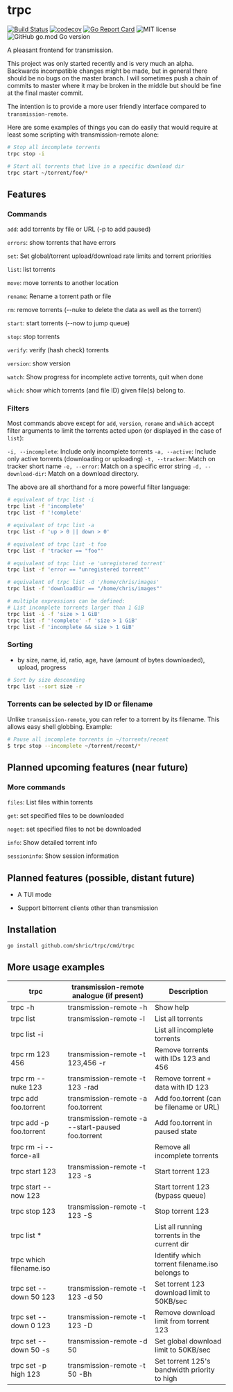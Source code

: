 # trpc

[![Build Status](https://travis-ci.org/shric/trpc.svg?branch=master)](https://travis-ci.org/shric/trpc)
[![codecov](https://codecov.io/gh/shric/trpc/branch/master/graph/badge.svg)](https://codecov.io/gh/shric/trpc)
[![Go Report Card](https://goreportcard.com/badge/github.com/shric/trpc)](https://goreportcard.com/report/github.com/shric/trpc)
![MIT license](https://img.shields.io/github/license/shric/trpc)
![GitHub go.mod Go version](https://img.shields.io/github/go-mod/go-version/shric/trpc)

A pleasant frontend for transmission.

This project was only started recently and is very much an alpha.
Backwards incompatible changes might be made, but in general there should be
no bugs on the master branch. I will sometimes push a chain of commits to master
where it may be broken in the middle but should be fine at the final master
commit.

The intention is to provide a more user friendly interface compared to
`transmission-remote`.

Here are some examples of things you can do easily that would require at least
some scripting with transmission-remote alone:

```sh
# Stop all incomplete torrents
trpc stop -i

# Start all torrents that live in a specific download dir
trpc start ~/torrent/foo/*
```


## Features

### Commands

`add`: add torrents by file or URL (-p to add paused)

`errors`: show torrents that have errors

`set`: Set global/torrent upload/download rate limits and torrent priorities

`list`: list torrents

`move`: move torrents to another location

`rename`: Rename a torrent path or file

`rm`: remove torrents (--nuke to delete the data as well as the torrent)

`start`: start torrents (--now to jump queue)

`stop`: stop torrents

`verify`: verify (hash check) torrents

`version`: show version

`watch`: Show progress for incomplete active torrents, quit when done

`which`: show which torrents (and file ID) given file(s) belong to.

### Filters

Most commands above except for `add`, `version`, `rename` and `which` accept
filter arguments to limit the torrents acted upon (or displayed in the case of
`list`):

`-i, --incomplete`: Include only incomplete torrents
`-a, --active`: Include only active torrents (downloading or uploading)
`-t, --tracker`: Match on tracker short name
`-e, --error`: Match on a specific error string
`-d, --download-dir`: Match on a download directory.

The above are all shorthand for a more powerful filter language:

```sh
# equivalent of trpc list -i
trpc list -f 'incomplete'
trpc list -f '!complete'

# equivalent of trpc list -a
trpc list -f 'up > 0 || down > 0'

# equivalent of trpc list -t foo
trpc list -f 'tracker == "foo"'

# equivalent of trpc list -e 'unregistered torrent'
trpc list -f 'error == "unregistered torrent"'

# equivalent of trpc list -d '/home/chris/images'
trpc list -f 'downloadDir == "/home/chris/images"'

# multiple expressions can be defined:
# List incomplete torrents larger than 1 GiB
trpc list -i -f 'size > 1 GiB'
trpc list -f '!complete' -f 'size > 1 GiB'
trpc list -f 'incomplete && size > 1 GiB'
```

### Sorting

* by size, name, id, ratio, age, have (amount of bytes downloaded), upload, progress
```sh
# Sort by size descending
trpc list --sort size -r
```

### Torrents can be selected by ID or filename

Unlike `transmission-remote`, you can refer to a torrent by its filename.
This allows easy shell globbing. Example:

```sh
# Pause all incomplete torrents in ~/torrents/recent
$ trpc stop --incomplete ~/torrent/recent/*
```
## Planned upcoming features (near future)

### More commands


`files`: List files within torrents

`get`: set specified files to be downloaded

`noget`: set specified files to not be downloaded

`info`: Show detailed torrent info

`sessioninfo`: Show session information



## Planned features (possible, distant future)

* A TUI mode

* Support bittorrent clients other than transmission

## Installation

```sh
go install github.com/shric/trpc/cmd/trpc
```

## More usage examples

| trpc                    | transmission-remote analogue (if present)         | Description                                    |
| ----------------------- | ------------------------------------------------- | ---------------------------------------------- |
| trpc -h                 | transmission-remote -h                            | Show help                                      |
| trpc list               | transmission-remote -l                            | List all torrents                              |
| trpc list -i            |                                                   | List all incomplete torrents                   |
| trpc rm 123 456         | transmission-remote -t 123,456 -r                 | Remove torrents with IDs 123 and 456           |
| trpc rm --nuke 123      | transmission-remote -t 123 -rad                   | Remove torrent + data with ID 123              |
| trpc add foo.torrent    | transmission-remote -a foo.torrent                | Add foo.torrent (can be filename or URL)       |
| trpc add -p foo.torrent | transmission-remote -a --start-paused foo.torrent | Add foo.torrent in paused state                |
| trpc rm -i --force-all  |                                                   | Remove all incomplete torrents                 |
| trpc start 123          | transmission-remote -t 123 -s                     | Start torrent 123                              |
| trpc start --now 123    |                                                   | Start torrent 123 (bypass queue)               |
| trpc stop 123           | transmission-remote -t 123 -S                     | Stop torrent 123                               |
| trpc list *             |                                                   | List all running torrents in the current dir   |
| trpc which filename.iso |                                                   | Identify which torrent filename.iso belongs to |
| trpc set --down 50 123  | transmission-remote -t 123 -d 50                  | Set torrent 123 download limit to 50KB/sec     |
| trpc set --down 0 123   | transmission-remote -t 123 -D                     | Remove download limit from torrent 123         |
| trpc set --down 50 -s   | transmission-remote -d 50                         | Set global download limit to 50KB/sec          |
| trpc set -p high 123    | transmission-remote -t 50 -Bh                     | Set torrent 125's bandwidth priority to high   |
